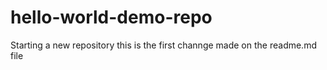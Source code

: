 # hello-world-demo-repo
Starting a new repository
this is the first channge made on the readme.md file
